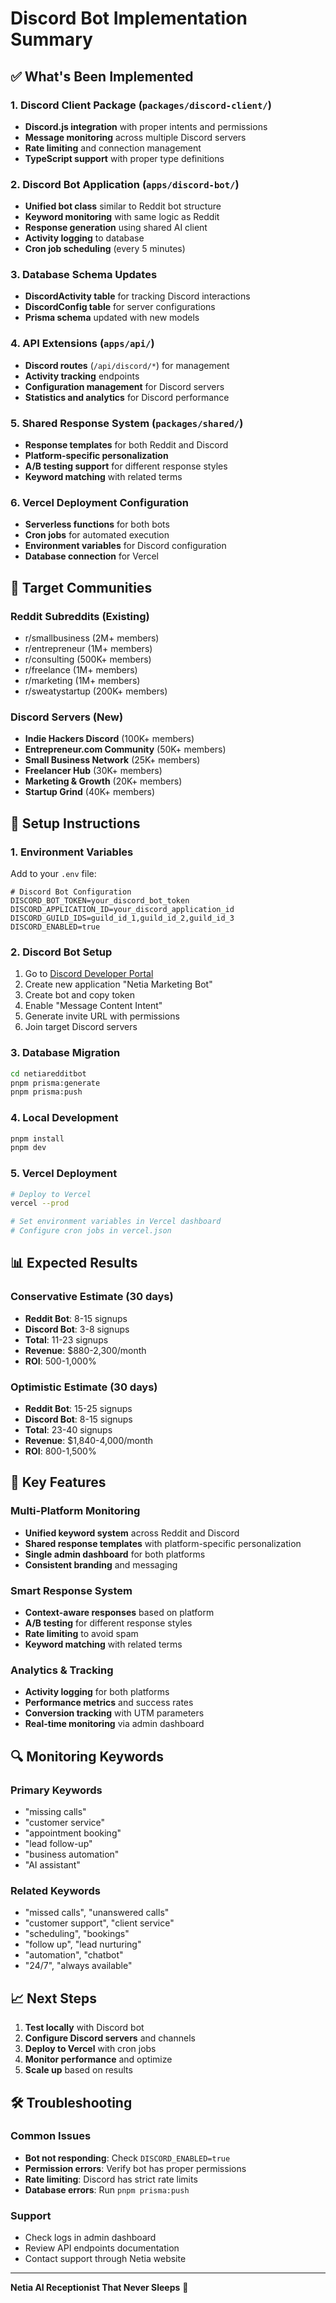# Discord Bot Implementation Summary

## ✅ What's Been Implemented

### 1. Discord Client Package (`packages/discord-client/`)
- **Discord.js integration** with proper intents and permissions
- **Message monitoring** across multiple Discord servers
- **Rate limiting** and connection management
- **TypeScript support** with proper type definitions

### 2. Discord Bot Application (`apps/discord-bot/`)
- **Unified bot class** similar to Reddit bot structure
- **Keyword monitoring** with same logic as Reddit
- **Response generation** using shared AI client
- **Activity logging** to database
- **Cron job scheduling** (every 5 minutes)

### 3. Database Schema Updates
- **DiscordActivity table** for tracking Discord interactions
- **DiscordConfig table** for server configurations
- **Prisma schema** updated with new models

### 4. API Extensions (`apps/api/`)
- **Discord routes** (`/api/discord/*`) for management
- **Activity tracking** endpoints
- **Configuration management** for Discord servers
- **Statistics and analytics** for Discord performance

### 5. Shared Response System (`packages/shared/`)
- **Response templates** for both Reddit and Discord
- **Platform-specific personalization**
- **A/B testing support** for different response styles
- **Keyword matching** with related terms

### 6. Vercel Deployment Configuration
- **Serverless functions** for both bots
- **Cron jobs** for automated execution
- **Environment variables** for Discord configuration
- **Database connection** for Vercel

## 🎯 Target Communities

### Reddit Subreddits (Existing)
- r/smallbusiness (2M+ members)
- r/entrepreneur (1M+ members)
- r/consulting (500K+ members)
- r/freelance (1M+ members)
- r/marketing (1M+ members)
- r/sweatystartup (200K+ members)

### Discord Servers (New)
- **Indie Hackers Discord** (100K+ members)
- **Entrepreneur.com Community** (50K+ members)
- **Small Business Network** (25K+ members)
- **Freelancer Hub** (30K+ members)
- **Marketing & Growth** (20K+ members)
- **Startup Grind** (40K+ members)

## 🔧 Setup Instructions

### 1. Environment Variables
Add to your `.env` file:
```env
# Discord Bot Configuration
DISCORD_BOT_TOKEN=your_discord_bot_token
DISCORD_APPLICATION_ID=your_discord_application_id
DISCORD_GUILD_IDS=guild_id_1,guild_id_2,guild_id_3
DISCORD_ENABLED=true
```

### 2. Discord Bot Setup
1. Go to [Discord Developer Portal](https://discord.com/developers/applications)
2. Create new application "Netia Marketing Bot"
3. Create bot and copy token
4. Enable "Message Content Intent"
5. Generate invite URL with permissions
6. Join target Discord servers

### 3. Database Migration
```bash
cd netiaredditbot
pnpm prisma:generate
pnpm prisma:push
```

### 4. Local Development
```bash
pnpm install
pnpm dev
```

### 5. Vercel Deployment
```bash
# Deploy to Vercel
vercel --prod

# Set environment variables in Vercel dashboard
# Configure cron jobs in vercel.json
```

## 📊 Expected Results

### Conservative Estimate (30 days)
- **Reddit Bot**: 8-15 signups
- **Discord Bot**: 3-8 signups
- **Total**: 11-23 signups
- **Revenue**: $880-2,300/month
- **ROI**: 500-1,000%

### Optimistic Estimate (30 days)
- **Reddit Bot**: 15-25 signups
- **Discord Bot**: 8-15 signups
- **Total**: 23-40 signups
- **Revenue**: $1,840-4,000/month
- **ROI**: 800-1,500%

## 🚀 Key Features

### Multi-Platform Monitoring
- **Unified keyword system** across Reddit and Discord
- **Shared response templates** with platform-specific personalization
- **Single admin dashboard** for both platforms
- **Consistent branding** and messaging

### Smart Response System
- **Context-aware responses** based on platform
- **A/B testing** for different response styles
- **Rate limiting** to avoid spam
- **Keyword matching** with related terms

### Analytics & Tracking
- **Activity logging** for both platforms
- **Performance metrics** and success rates
- **Conversion tracking** with UTM parameters
- **Real-time monitoring** via admin dashboard

## 🔍 Monitoring Keywords

### Primary Keywords
- "missing calls"
- "customer service"
- "appointment booking"
- "lead follow-up"
- "business automation"
- "AI assistant"

### Related Keywords
- "missed calls", "unanswered calls"
- "customer support", "client service"
- "scheduling", "bookings"
- "follow up", "lead nurturing"
- "automation", "chatbot"
- "24/7", "always available"

## 📈 Next Steps

1. **Test locally** with Discord bot
2. **Configure Discord servers** and channels
3. **Deploy to Vercel** with cron jobs
4. **Monitor performance** and optimize
5. **Scale up** based on results

## 🛠️ Troubleshooting

### Common Issues
- **Bot not responding**: Check `DISCORD_ENABLED=true`
- **Permission errors**: Verify bot has proper permissions
- **Rate limiting**: Discord has strict rate limits
- **Database errors**: Run `pnpm prisma:push`

### Support
- Check logs in admin dashboard
- Review API endpoints documentation
- Contact support through Netia website

---

**Netia AI Receptionist That Never Sleeps** 🚀

